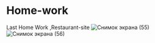 # Home-work
Last Home Work ,Restaurant-site
![Снимок экрана (55)](https://user-images.githubusercontent.com/62867989/79335037-2e077b00-7f43-11ea-9474-6d5237855bc5.png)
![Снимок экрана (56)](https://user-images.githubusercontent.com/62867989/79335038-2ea01180-7f43-11ea-80cf-8ee75c333a8f.png)
